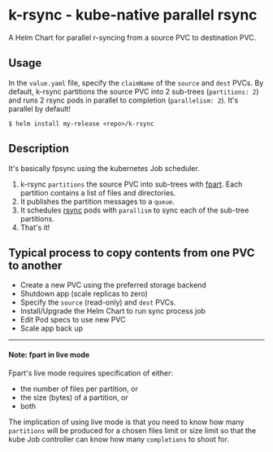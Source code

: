 # k-rsync - kube-native parallel rsync 

A Helm Chart for parallel r-syncing from a source PVC to destination PVC.

## Usage

In the `value.yaml` file, specify the `claimName` of the `source` and `dest` PVCs.
By default, k-rsync partitions the source PVC into 2 sub-trees (`partitions: 2`) and runs 2 rsync pods in parallel to completion (`parallelism: 2`).
It's parallel by default!   

```
$ helm install my-release <repo>/k-rsync 
```

## Description

It's basically fpsync using the kubernetes Job scheduler.

1. k-rsync `partitions` the source PVC into sub-trees with [fpart](https://github.com/martymac/fpart).
Each partition contains a list of files and directories.
1. It publishes the partition messages to a `queue`.
1. It schedules [rsync](https://linux.die.net/man/1/rsync) pods with `parallism` to sync each of the sub-tree partitions.
1. That's it!  

## Typical process to copy contents from one PVC to another

 * Create a new PVC using the preferred storage backend
 * Shutdown app (scale replicas to zero)
 * Specify the `source` (read-only) and `dest` PVCs.
 * Install/Upgrade the Helm Chart to run sync process job
 * Edit Pod specs to use new PVC
 * Scale app back up

---

#### Note: fpart in live mode

Fpart's live mode requires specification of either:
 - the number of files per partition, or
 - the size (bytes) of a partition, or
 - both

The implication of using live mode is that you need to know how many `partitions` will be produced
for a chosen files limit or size limit so that the kube Job controller can know how many `completions` to shoot for.